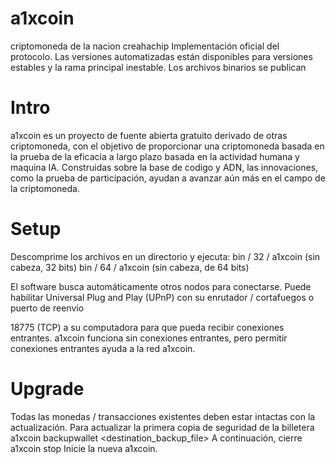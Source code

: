 # a1xcoin
criptomoneda de la nacion creahachip
Implementación oficial  del
  protocolo.
  Las versiones automatizadas están disponibles para versiones estables y la rama principal inestable. Los archivos binarios se publican 

# Intro

a1xcoin es un proyecto de fuente abierta gratuito derivado de otras criptomoneda, con el objetivo de proporcionar una criptomoneda basada en la prueba de la eficacia a largo plazo basada en la actividad humana y maquina IA. Construidas sobre la base de codigo y ADN, las innovaciones, como la prueba de participación, ayudan a avanzar aún más en el campo de la criptomoneda.

# Setup
Descomprime los archivos en un directorio y ejecuta: bin / 32 / a1xcoin (sin cabeza, 32 bits) bin / 64 /  a1xcoin (sin cabeza, de 64 bits)

El software busca automáticamente otros nodos para conectarse. Puede habilitar Universal Plug and Play (UPnP) con su enrutador / cortafuegos o puerto de reenvío

18775 (TCP) a su computadora para que pueda recibir conexiones entrantes.  a1xcoin funciona sin conexiones entrantes, pero permitir conexiones entrantes ayuda a la red  a1xcoin.

# Upgrade

Todas las monedas / transacciones existentes deben estar intactas con la actualización. Para actualizar la primera copia de seguridad de la billetera a1xcoin  backupwallet <destination_backup_file> A continuación, cierre a1xcoin stop Inicie la nueva a1xcoin.
